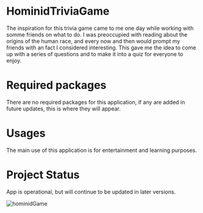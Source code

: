 # HominidTriviaGame

The inspiration for this trivia game came to me one day while working with somme friends on what to do. I was preoccupied with reading about the origins of the human race, and every now and then would prompt my friends with an fact I considered interesting. This gave me the idea to come up with a series of questions and to make it into a quiz for everyone to enjoy.

# Required packages

There are no required packages for this application, if any are added in future updates, this is where they will appear.

# Usages

The main use of this application is for entertainment and learning purposes.


# Project Status

App is operational, but will continue to be updated in later versions.

![hominidGame](https://user-images.githubusercontent.com/50495407/68342064-cc033980-00b7-11ea-9be8-e78028169fc2.png)
